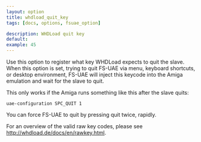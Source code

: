 ```yaml
---
layout: option
title: whdload_quit_key
tags: [docs, options, fsuae_option]

description: WHDLoad quit key
default:
example: 45
---
```


Use this option to register what key WHDLoad expects to quit the slave.
When this option is set, trying to quit FS-UAE via menu, keyboard
shortcuts, or desktop environment, FS-UAE will inject this keycode
into the Amiga emulation and wait for the slave to quit.

This only works if the Amiga runs something like this after the slave
quits:

    uae-configuration SPC_QUIT 1

You can force FS-UAE to quit by pressing quit twice, rapidly.

For an overview of the valid raw key codes, please see
http://whdload.de/docs/en/rawkey.html.
